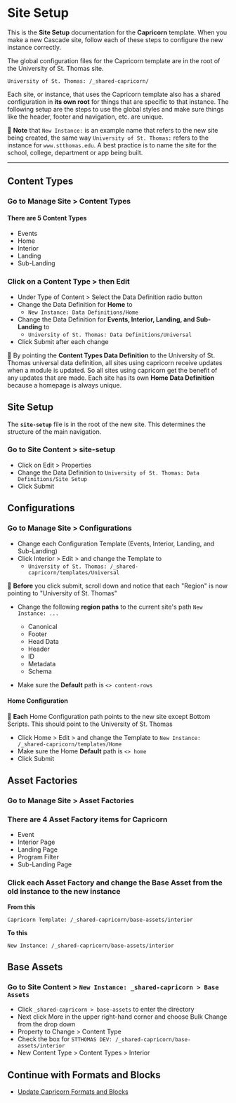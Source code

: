 # Site Setup

This is the **Site Setup** documentation for the **Capricorn** template. When you make a new Cascade site, follow each of these steps to configure the new instance correctly.

The global configuration files for the Capricorn template are in the root of the University of St. Thomas site.

```
University of St. Thomas: /_shared-capricorn/
```

Each site, or instance, that uses the Capricorn template also has a shared configuration in **its own root** for things that are specific to that instance. The following setup are the steps to use the global styles and make sure things like the header, footer and navigation, etc. are unique.

:dart: **Note** that `New Instance:` is an example name that refers to the new site being created, the same way `University of St. Thomas:` refers to the instance for `www.stthomas.edu`. A best practice is to name the site for the school, college, department or app being built.

---

## Content Types

### Go to Manage Site > Content Types

#### There are 5 Content Types

-   Events
-   Home
-   Interior
-   Landing
-   Sub-Landing

### Click on a Content Type > then Edit

-   Under Type of Content > Select the Data Definition radio button
-   Change the Data Definition for **Home** to
    -   `New Instance: Data Definitions/Home`
-   Change the Data Definition for **Events, Interior, Landing, and Sub-Landing** to
    -   `University of St. Thomas: Data Definitions/Universal`
-   Click Submit after each change

:dart: By pointing the **Content Types Data Definition** to the University of St. Thomas universal data definition, all sites using capricorn receive updates when a module is updated. So all sites using capricorn get the benefit of any updates that are made. Each site has its own **Home Data Definition** because a homepage is always unique.

## Site Setup

The **`site-setup`** file is in the root of the new site. This determines the structure of the main navigation.

### Go to Site Content > site-setup

-   Click on Edit > Properties
-   Change the Data Definition to `University of St. Thomas: Data Definitions/Site Setup`
-   Click Submit

## Configurations

### Go to Manage Site > Configurations

-   Change each Configuration Template (Events, Interior, Landing, and Sub-Landing)
-   Click Interior > Edit > and change the Template to
    -   `University of St. Thomas: /_shared-capricorn/templates/Universal`

:dart: **Before** you click submit, scroll down and notice that each "Region" is now pointing to "University of St. Thomas"

-   Change the following **region paths** to the current site's path `New Instance: ...`

    -   Canonical
    -   Footer
    -   Head Data
    -   Header
    -   ID
    -   Metadata
    -   Schema

-   Make sure the **Default** path is `<> content-rows`

#### Home Configuration

:dart: **Each** Home Configuration path points to the new site except Bottom Scripts. This should point to the University of St. Thomas

-   Click Home > Edit > and change the Template to `New Instance: /_shared-capricorn/templates/Home`
-   Make sure the Home **Default** path is `<> home`
-   Click Submit

## Asset Factories

### Go to Manage Site > Asset Factories

### There are 4 Asset Factory items for Capricorn

-   Event
-   Interior Page
-   Landing Page
-   Program Filter
-   Sub-Landing Page

### Click each Asset Factory and change the Base Asset from the old instance to the new instance

**From this**

```
Capricorn Template: /_shared-capricorn/base-assets/interior
```

**To this**

```
New Instance: /_shared-capricorn/base-assets/interior
```

## Base Assets

### Go to Site Content > `New Instance: _shared-capricorn > Base Assets`

-   Click `_shared-capricorn > base-assets` to enter the directory
-   Next click More in the upper right-hand corner and choose Bulk Change from the drop down
-   Property to Change > Content Type
-   Check the box for `STTHOMAS DEV: /_shared-capricorn/base-assets/interior`
-   New Content Type > Content Types > Interior

## Continue with Formats and Blocks

-   [Update Capricorn Formats and Blocks](https://github.com/UniversityOfSaintThomas/Cascade_documentation/blob/main/capricorn/02_update_formats_blocks.md#updating-formats-and-blocks)
